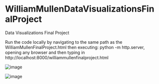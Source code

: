 # WilliamMullenDataVisualizationsFinalProject
Data Visualizations Final Project


Run the code locally by navigating to the same path as the WilliamMullenFinalProject.html then executing: python -m http.server, opening any browser and then typing in http://localhost:8000/williammullenfinalproject.html

![image](https://github.com/will-mullen/WilliamMullenDataVisualizationsFinalProject/assets/103222802/f733e6d4-f901-4b87-8668-a0827c8b5fd7)

![image](https://github.com/will-mullen/WilliamMullenDataVisualizationsFinalProject/assets/103222802/7c474090-f47c-45eb-a5dc-46ae83b9deb7)
